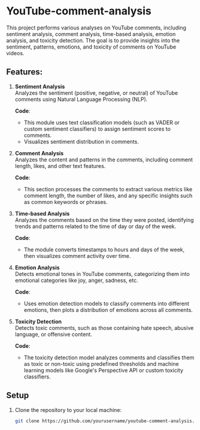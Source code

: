 # YouTube-comment-analysis

This project performs various analyses on YouTube comments, including sentiment analysis, comment analysis, time-based analysis, emotion analysis, and toxicity detection. The goal is to provide insights into the sentiment, patterns, emotions, and toxicity of comments on YouTube videos.

## Features:

1. **Sentiment Analysis**  
   Analyzes the sentiment (positive, negative, or neutral) of YouTube comments using Natural Language Processing (NLP).

   **Code**:  
   - This module uses text classification models (such as VADER or custom sentiment classifiers) to assign sentiment scores to comments.
   - Visualizes sentiment distribution in comments.

2. **Comment Analysis**  
   Analyzes the content and patterns in the comments, including comment length, likes, and other text features.

   **Code**:  
   - This section processes the comments to extract various metrics like comment length, the number of likes, and any specific insights such as common keywords or phrases.

3. **Time-based Analysis**  
   Analyzes the comments based on the time they were posted, identifying trends and patterns related to the time of day or day of the week.

   **Code**:  
   - The module converts timestamps to hours and days of the week, then visualizes comment activity over time.

4. **Emotion Analysis**  
   Detects emotional tones in YouTube comments, categorizing them into emotional categories like joy, anger, sadness, etc.

   **Code**:  
   - Uses emotion detection models to classify comments into different emotions, then plots a distribution of emotions across all comments.

5. **Toxicity Detection**  
   Detects toxic comments, such as those containing hate speech, abusive language, or offensive content.

   **Code**:  
   - The toxicity detection model analyzes comments and classifies them as toxic or non-toxic using predefined thresholds and machine learning models like Google's Perspective API or custom toxicity classifiers.

## Setup

1. Clone the repository to your local machine:
   ```bash
   git clone https://github.com/yourusername/youtube-comment-analysis.git
